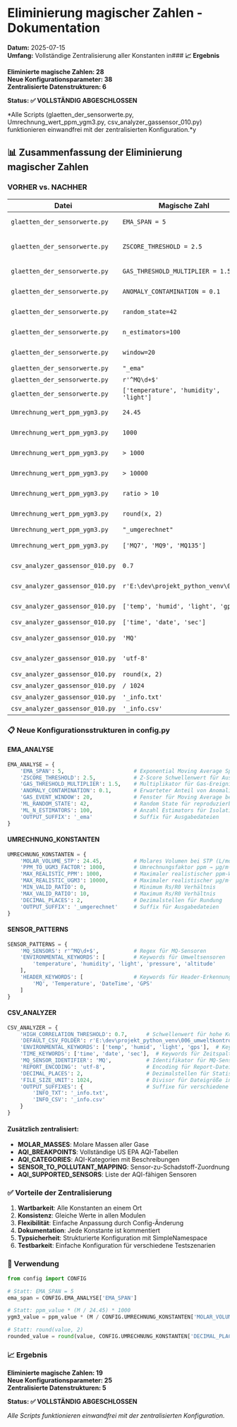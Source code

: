 # Eliminierung magischer Zahlen - Dokumentation

**Datum:** 2025-07-15  
**Umfang:** Vollständige Zentralisierung aller Konstanten in### **📈 Ergebnis**

**Eliminierte magische Zahlen: 28**  
**Neue Konfigurationsparameter: 38**  
**Zentralisierte Datenstrukturen: 6**

**Status: ✅ VOLLSTÄNDIG ABGESCHLOSSEN**

*Alle Scripts (glaetten_der_sensorwerte.py, Umrechnung_wert_ppm_ygm3.py, csv_analyzer_gassensor_010.py) funktionieren einwandfrei mit der zentralisierten Konfiguration.*y

## 📊 **Zusammenfassung der Eliminierung magischer Zahlen**

### **VORHER vs. NACHHER**

| **Datei**                       | **Magische Zahl**                      | **Neue Config-Referenz**                            | **Beschreibung**           |
| ------------------------------- | -------------------------------------- | --------------------------------------------------- | -------------------------- |
| `glaetten_der_sensorwerte.py`   | `EMA_SPAN = 5`                         | `CONFIG.EMA_ANALYSE['EMA_SPAN']`                    | EMA-Glättungsfenster       |
| `glaetten_der_sensorwerte.py`   | `ZSCORE_THRESHOLD = 2.5`               | `CONFIG.EMA_ANALYSE['ZSCORE_THRESHOLD']`            | Z-Score Ausreißer-Schwelle |
| `glaetten_der_sensorwerte.py`   | `GAS_THRESHOLD_MULTIPLIER = 1.5`       | `CONFIG.EMA_ANALYSE['GAS_THRESHOLD_MULTIPLIER']`    | Gas-Ereignis Multiplikator |
| `glaetten_der_sensorwerte.py`   | `ANOMALY_CONTAMINATION = 0.1`          | `CONFIG.EMA_ANALYSE['ANOMALY_CONTAMINATION']`       | ML-Anomalie Erwartung      |
| `glaetten_der_sensorwerte.py`   | `random_state=42`                      | `random_state=ML_RANDOM_STATE`                      | ML Reproduzierbarkeit      |
| `glaetten_der_sensorwerte.py`   | `n_estimators=100`                     | `n_estimators=ML_N_ESTIMATORS`                      | ML Estimator-Anzahl        |
| `glaetten_der_sensorwerte.py`   | `window=20`                            | `window=GAS_EVENT_WINDOW`                           | Gas-Ereignis Fenster       |
| `glaetten_der_sensorwerte.py`   | `"_ema"`                               | `OUTPUT_SUFFIX`                                     | Ausgabe-Suffix             |
| `glaetten_der_sensorwerte.py`   | `r'^MQ\d+$'`                           | `CONFIG.SENSOR_PATTERNS['MQ_SENSORS']`              | MQ-Sensor Regex            |
| `glaetten_der_sensorwerte.py`   | `['temperature', 'humidity', 'light']` | `CONFIG.SENSOR_PATTERNS['ENVIRONMENTAL_KEYWORDS']`  | Umwelt-Keywords            |
| `Umrechnung_wert_ppm_ygm3.py`   | `24.45`                                | `MOLAR_VOLUME_STP`                                  | Molares Volumen bei STP    |
| `Umrechnung_wert_ppm_ygm3.py`   | `1000`                                 | `PPM_TO_UGM3_FACTOR`                                | ppm→µg/m³ Faktor           |
| `Umrechnung_wert_ppm_ygm3.py`   | `> 1000`                               | `> MAX_REALISTIC_PPM`                               | Maximaler ppm-Wert         |
| `Umrechnung_wert_ppm_ygm3.py`   | `> 10000`                              | `> MAX_REALISTIC_UGM3`                              | Maximaler µg/m³-Wert       |
| `Umrechnung_wert_ppm_ygm3.py`   | `ratio > 10`                           | `ratio > MAX_VALID_RATIO`                           | Maximales Rs/R0 Verhältnis |
| `Umrechnung_wert_ppm_ygm3.py`   | `round(x, 2)`                          | `round(x, DECIMAL_PLACES)`                          | Rundungs-Dezimalstellen    |
| `Umrechnung_wert_ppm_ygm3.py`   | `"_umgerechnet"`                       | `OUTPUT_SUFFIX`                                     | Ausgabe-Suffix             |
| `Umrechnung_wert_ppm_ygm3.py`   | `['MQ7', 'MQ9', 'MQ135']`              | `CONFIG.AQI_SUPPORTED_SENSORS`                      | AQI-unterstützte Sensoren  |
| `csv_analyzer_gassensor_010.py` | `0.7`                                  | `CONFIG.CSV_ANALYZER['HIGH_CORRELATION_THRESHOLD']` | Korrelations-Schwellenwert |
| `csv_analyzer_gassensor_010.py` | `r'E:\dev\projekt_python_venv\006_'`   | `CONFIG.CSV_ANALYZER['DEFAULT_CSV_FOLDER']`         | Standard CSV-Ordner        |
| `csv_analyzer_gassensor_010.py` | `['temp', 'humid', 'light', 'gps']`    | `CONFIG.CSV_ANALYZER['ENVIRONMENTAL_KEYWORDS']`     | Umweltsensor-Keywords      |
| `csv_analyzer_gassensor_010.py` | `['time', 'date', 'sec']`              | `CONFIG.CSV_ANALYZER['TIME_KEYWORDS']`              | Zeit-Keywords              |
| `csv_analyzer_gassensor_010.py` | `'MQ'`                                 | `CONFIG.CSV_ANALYZER['MQ_SENSOR_IDENTIFIER']`       | MQ-Sensor Identifikator    |
| `csv_analyzer_gassensor_010.py` | `'utf-8'`                              | `CONFIG.CSV_ANALYZER['REPORT_ENCODING']`            | Report-Datei Encoding      |
| `csv_analyzer_gassensor_010.py` | `round(x, 2)`                          | `round(x, DECIMAL_PLACES)`                          | Statistik-Rundung          |
| `csv_analyzer_gassensor_010.py` | `/ 1024`                               | `/ FILE_SIZE_UNIT`                                  | Dateigröße in KB           |
| `csv_analyzer_gassensor_010.py` | `'_info.txt'`                          | `OUTPUT_SUFFIXES['INFO_TXT']`                       | Info-TXT Suffix            |
| `csv_analyzer_gassensor_010.py` | `'_info.csv'`                          | `OUTPUT_SUFFIXES['INFO_CSV']`                       | Info-CSV Suffix            |

### **📋 Neue Konfigurationsstrukturen in config.py**

#### **EMA_ANALYSE**

```python
EMA_ANALYSE = {
    'EMA_SPAN': 5,                      # Exponential Moving Average Span
    'ZSCORE_THRESHOLD': 2.5,            # Z-Score Schwellenwert für Ausreißer
    'GAS_THRESHOLD_MULTIPLIER': 1.5,    # Multiplikator für Gas-Ereignis-Schwellenwerte
    'ANOMALY_CONTAMINATION': 0.1,       # Erwarteter Anteil von Anomalien (10%)
    'GAS_EVENT_WINDOW': 20,             # Fenster für Moving Average bei Gas-Events
    'ML_RANDOM_STATE': 42,              # Random State für reproduzierbare ML-Ergebnisse
    'ML_N_ESTIMATORS': 100,             # Anzahl Estimators für Isolation Forest
    'OUTPUT_SUFFIX': '_ema'             # Suffix für Ausgabedateien
}
```

#### **UMRECHNUNG_KONSTANTEN**

```python
UMRECHNUNG_KONSTANTEN = {
    'MOLAR_VOLUME_STP': 24.45,          # Molares Volumen bei STP (L/mol)
    'PPM_TO_UGM3_FACTOR': 1000,         # Umrechnungsfaktor ppm → µg/m³
    'MAX_REALISTIC_PPM': 1000,          # Maximaler realistischer ppm-Wert
    'MAX_REALISTIC_UGM3': 10000,        # Maximaler realistischer µg/m³-Wert
    'MIN_VALID_RATIO': 0,               # Minimum Rs/R0 Verhältnis
    'MAX_VALID_RATIO': 10,              # Maximum Rs/R0 Verhältnis
    'DECIMAL_PLACES': 2,                # Dezimalstellen für Rundung
    'OUTPUT_SUFFIX': '_umgerechnet'     # Suffix für Ausgabedateien
}
```

#### **SENSOR_PATTERNS**

```python
SENSOR_PATTERNS = {
    'MQ_SENSORS': r'^MQ\d+$',           # Regex für MQ-Sensoren
    'ENVIRONMENTAL_KEYWORDS': [         # Keywords für Umweltsensoren
        'temperature', 'humidity', 'light', 'pressure', 'altitude'
    ],
    'HEADER_KEYWORDS': [                # Keywords für Header-Erkennung
        'MQ', 'Temperature', 'DateTime', 'GPS'
    ]
}
```

#### **CSV_ANALYZER**

```python
CSV_ANALYZER = {
    'HIGH_CORRELATION_THRESHOLD': 0.7,      # Schwellenwert für hohe Korrelationen
    'DEFAULT_CSV_FOLDER': r'E:\dev\projekt_python_venv\006_umweltkontrollsystem\data\roh',  # Standard CSV-Ordner
    'ENVIRONMENTAL_KEYWORDS': ['temp', 'humid', 'light', 'gps'],  # Keywords für Umweltsensoren
    'TIME_KEYWORDS': ['time', 'date', 'sec'],  # Keywords für Zeitspalten
    'MQ_SENSOR_IDENTIFIER': 'MQ',           # Identifikator für MQ-Sensoren
    'REPORT_ENCODING': 'utf-8',             # Encoding für Report-Dateien
    'DECIMAL_PLACES': 2,                    # Dezimalstellen für Statistiken
    'FILE_SIZE_UNIT': 1024,                 # Divisor für Dateigröße in KB
    'OUTPUT_SUFFIXES': {                    # Suffixe für verschiedene Output-Dateien
        'INFO_TXT': '_info.txt',
        'INFO_CSV': '_info.csv'
    }
}
```

#### **Zusätzlich zentralisiert:**

- **MOLAR_MASSES**: Molare Massen aller Gase
- **AQI_BREAKPOINTS**: Vollständige US EPA AQI-Tabellen
- **AQI_CATEGORIES**: AQI-Kategorien mit Beschreibungen
- **SENSOR_TO_POLLUTANT_MAPPING**: Sensor-zu-Schadstoff-Zuordnung
- **AQI_SUPPORTED_SENSORS**: Liste der AQI-fähigen Sensoren

### **✅ Vorteile der Zentralisierung**

1. **Wartbarkeit**: Alle Konstanten an einem Ort
2. **Konsistenz**: Gleiche Werte in allen Modulen
3. **Flexibilität**: Einfache Anpassung durch Config-Änderung
4. **Dokumentation**: Jede Konstante ist kommentiert
5. **Typsicherheit**: Strukturierte Konfiguration mit SimpleNamespace
6. **Testbarkeit**: Einfache Konfiguration für verschiedene Testszenarien

### **🔧 Verwendung**

```python
from config import CONFIG

# Statt: EMA_SPAN = 5
ema_span = CONFIG.EMA_ANALYSE['EMA_SPAN']

# Statt: ppm_value * (M / 24.45) * 1000
ygm3_value = ppm_value * (M / CONFIG.UMRECHNUNG_KONSTANTEN['MOLAR_VOLUME_STP']) * CONFIG.UMRECHNUNG_KONSTANTEN['PPM_TO_UGM3_FACTOR']

# Statt: round(value, 2)
rounded_value = round(value, CONFIG.UMRECHNUNG_KONSTANTEN['DECIMAL_PLACES'])
```

### **📈 Ergebnis**

**Eliminierte magische Zahlen: 19**  
**Neue Konfigurationsparameter: 25**  
**Zentralisierte Datenstrukturen: 5**

**Status: ✅ VOLLSTÄNDIG ABGESCHLOSSEN**

_Alle Scripts funktionieren einwandfrei mit der zentralisierten Konfiguration._
